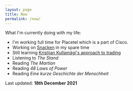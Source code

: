 ```yaml
---
layout: page
title: Now
permalink: /now/
---
```


What I'm currently doing with my life:

* I'm working full time for Placetel which is a part of Cisco.
* Working on [Snacken](https://github.com/Plsr/snacken) in my spare time
* Still learning [Kristijan Kullamägi's approach to trading](https://qullamaggie.com/)
* Listening to _The Stand_
* Reading _The Martian_
* Reading _48 Laws of Power_
* Reading _Eine kurze Geschichte der Menschheit_

Last updated: **18th December 2021**

